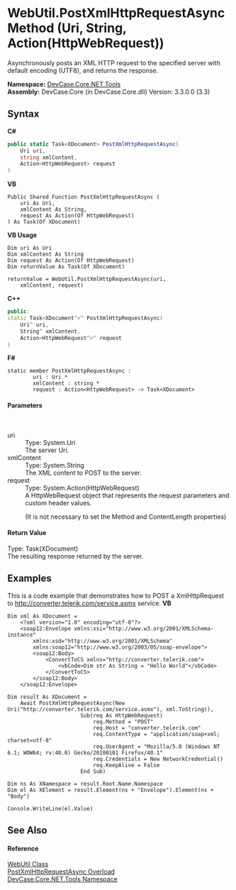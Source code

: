 # WebUtil.PostXmlHttpRequestAsync Method (Uri, String, Action(HttpWebRequest))
 

Asynchronously posts an XML HTTP request to the specified server with default encoding (UTF8), and returns the response.

**Namespace:**&nbsp;<a href="N_DevCase_Core_NET_Tools">DevCase.Core.NET.Tools</a><br />**Assembly:**&nbsp;DevCase.Core (in DevCase.Core.dll) Version: 3.3.0.0 (3.3)

## Syntax

**C#**<br />
``` C#
public static Task<XDocument> PostXmlHttpRequestAsync(
	Uri uri,
	string xmlContent,
	Action<HttpWebRequest> request
)
```

**VB**<br />
``` VB
Public Shared Function PostXmlHttpRequestAsync ( 
	uri As Uri,
	xmlContent As String,
	request As Action(Of HttpWebRequest)
) As Task(Of XDocument)
```

**VB Usage**<br />
``` VB Usage
Dim uri As Uri
Dim xmlContent As String
Dim request As Action(Of HttpWebRequest)
Dim returnValue As Task(Of XDocument)

returnValue = WebUtil.PostXmlHttpRequestAsync(uri, 
	xmlContent, request)
```

**C++**<br />
``` C++
public:
static Task<XDocument^>^ PostXmlHttpRequestAsync(
	Uri^ uri, 
	String^ xmlContent, 
	Action<HttpWebRequest^>^ request
)
```

**F#**<br />
``` F#
static member PostXmlHttpRequestAsync : 
        uri : Uri * 
        xmlContent : string * 
        request : Action<HttpWebRequest> -> Task<XDocument> 

```


#### Parameters
&nbsp;<dl><dt>uri</dt><dd>Type: System.Uri<br />The server Uri.</dd><dt>xmlContent</dt><dd>Type: System.String<br />The XML content to POST to the server.</dd><dt>request</dt><dd>Type: System.Action(HttpWebRequest)<br />A HttpWebRequest object that represents the request parameters and custom header values. 

 (It is not necessary to set the Method and ContentLength properties)</dd></dl>

#### Return Value
Type: Task(XDocument)<br />The resulting response returned by the server.

## Examples
This is a code example that demonstrates how to POST a XmlHttpRequest to http://converter.telerik.com/service.asmx service. 
**VB**<br />
``` VB
Dim xml As XDocument =
    <?xml version="1.0" encoding="utf-8"?>
    <soap12:Envelope xmlns:xsi="http://www.w3.org/2001/XMLSchema-instance"
        xmlns:xsd="http://www.w3.org/2001/XMLSchema"
        xmlns:soap12="http://www.w3.org/2003/05/soap-envelope">
        <soap12:Body>
            <ConvertToCS xmlns="http://converter.telerik.com">
                <vbCode>Dim str As String = "Hello World"</vbCode>
            </ConvertToCS>
        </soap12:Body>
    </soap12:Envelope>

Dim result As XDocument =
    Await PostXmlHttpRequestAsync(New Uri("http://converter.telerik.com/service.asmx"), xml.ToString(),
                       Sub(req As HttpWebRequest)
                           req.Method = "POST"
                           req.Host = "converter.telerik.com"
                           req.ContentType = "application/soap+xml; charset=utf-8"
                           req.UserAgent = "Mozilla/5.0 (Windows NT 6.1; WOW64; rv:40.0) Gecko/20100101 Firefox/40.1"
                           req.Credentials = New NetworkCredential()
                           req.KeepAlive = False
                       End Sub)

Dim ns As XNamespace = result.Root.Name.Namespace
Dim el As XElement = result.Element(ns + "Envelope").Element(ns + "Body")

Console.WriteLine(el.Value)
```


## See Also


#### Reference
<a href="T_DevCase_Core_NET_Tools_WebUtil">WebUtil Class</a><br /><a href="Overload_DevCase_Core_NET_Tools_WebUtil_PostXmlHttpRequestAsync">PostXmlHttpRequestAsync Overload</a><br /><a href="N_DevCase_Core_NET_Tools">DevCase.Core.NET.Tools Namespace</a><br />